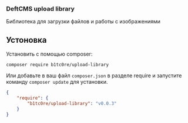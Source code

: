 ### DeftCMS upload library
Библиотека для загрузки файлов и работы с изображениями

## Устоновка
Установить с помощью composer:
```
composer require b1tc0re/upload-library
```
Или добавьте в ваш файл ```composer.json``` в разделе require и запустите команду ```composer update```  для установки.

```json
{
    "require": {
        "b1tc0re/upload-library": "v0.0.3"
    }
}
```